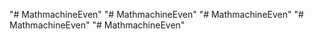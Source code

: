 "# MathmachineEven" 
"# MathmachineEven" 
"# MathmachineEven" 
"# MathmachineEven" 
"# MathmachineEven" 
